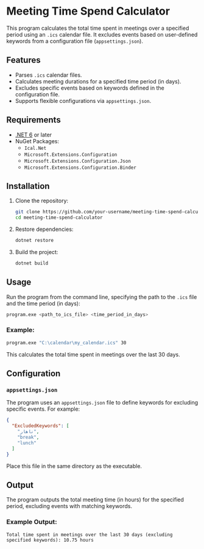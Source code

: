 # Meeting Time Spend Calculator

This program calculates the total time spent in meetings over a specified period using an `.ics` calendar file. It excludes events based on user-defined keywords from a configuration file (`appsettings.json`).

## Features

- Parses `.ics` calendar files.
- Calculates meeting durations for a specified time period (in days).
- Excludes specific events based on keywords defined in the configuration file.
- Supports flexible configurations via `appsettings.json`.

## Requirements

- [.NET 6](https://dotnet.microsoft.com/download) or later
- NuGet Packages:
  - `Ical.Net`
  - `Microsoft.Extensions.Configuration`
  - `Microsoft.Extensions.Configuration.Json`
  - `Microsoft.Extensions.Configuration.Binder`

## Installation

1. Clone the repository:
   ```bash
   git clone https://github.com/your-username/meeting-time-spend-calculator.git
   cd meeting-time-spend-calculator
   ```

2. Restore dependencies:
   ```bash
   dotnet restore
   ```

3. Build the project:
   ```bash
   dotnet build
   ```

## Usage

Run the program from the command line, specifying the path to the `.ics` file and the time period (in days):

```bash
program.exe <path_to_ics_file> <time_period_in_days>
```

### Example:
```bash
program.exe "C:\calendar\my_calendar.ics" 30
```

This calculates the total time spent in meetings over the last 30 days.

## Configuration

### `appsettings.json`

The program uses an `appsettings.json` file to define keywords for excluding specific events. For example:

```json
{
  "ExcludedKeywords": [
    "ناهار",
    "break",
    "lunch"
  ]
}
```

Place this file in the same directory as the executable.

## Output

The program outputs the total meeting time (in hours) for the specified period, excluding events with matching keywords.

### Example Output:
```
Total time spent in meetings over the last 30 days (excluding specified keywords): 10.75 hours
```

